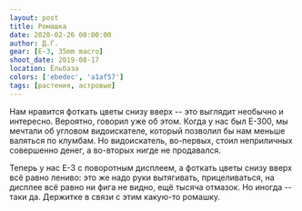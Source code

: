 ```yaml
---
layout: post
title: Ромашка
date: 2020-02-26 00:00:00
author: Д.Г.
gear: [E-3, 35mm macro]
shoot_date: 2019-08-17
location: Ёльбаза
colors: ['ebedec', 'a1af57']
tags: [растения, астровые]
---
```

Нам нравится фоткать цветы снизу вверх -- это выглядит необычно и интересно. Вероятно, говорил уже об этом. Когда у нас был E-300, мы мечтали об угловом видоискателе, который позволил бы нам меньше валяться по клумбам. Но видоискатель, во-первых, стоил неприличных совершенно денег, а во-вторых нигде не продавался.

Теперь у нас E-3 с поворотным дисплеем, а фоткать цветы снизу вверх всё равно лениво: это же надо руки вытягивать, прицеливаться, на дисплее всё равно ни фига не видно, ещё тысяча отмазок. Но иногда -- таки да. Держитке в связи с этим какую-то ромашку.
